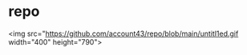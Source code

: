 # repo

<img src="https://github.com/account43/repo/blob/main/untitl1ed.gif width="400" height="790">
